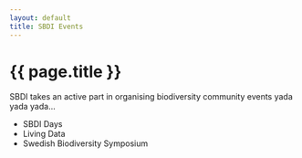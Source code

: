```yaml
---
layout: default
title: SBDI Events
---
```

# {{ page.title }}

SBDI takes an active part in organising biodiversity community events yada yada yada...

- SBDI Days
- Living Data
- Swedish Biodiversity Symposium
